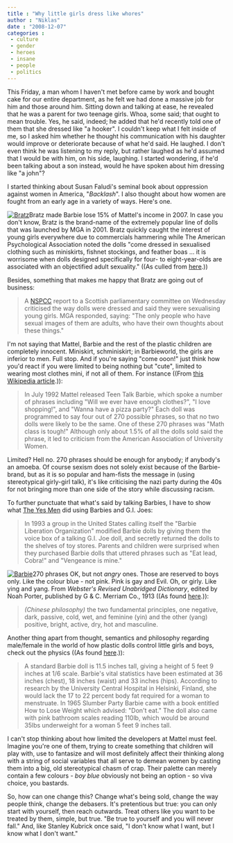 ```yaml
---
title : "Why little girls dress like whores"
author : "Niklas"
date : "2008-12-07"
categories : 
 - culture
 - gender
 - heroes
 - insane
 - people
 - politics
---
```


This Friday, a man whom I haven't met before came by work and bought cake for our entire department, as he felt we had done a massive job for him and those around him. Sitting down and talking at ease, he revealed that he was a parent for two teenage girls. Whoa, some said; that ought to mean trouble. Yes, he said, indeed; he added that he'd recently told one of them that she dressed like "a hooker". I couldn't keep what I felt inside of me, so I asked him whether he thought his communication with his daughter would improve or deteriorate because of what he'd said. He laughed. I don't even think he was listening to my reply, but rather laughed as he'd assumed that I would be with him, on his side, laughing. I started wondering, if he'd been talking about a son instead, would he have spoken about him dressing like "a john"?

I started thinking about Susan Faludi's seminal book about oppression against women in America, "_Backlash_". I also thought about how women are fought from an early age in a variety of ways. Here's one.

[![Bratz](https://niklasblog.com/wp-content/2008-12-07-bratz.jpg)](http://img264.imageshack.us/img264/4041/20081207bratz2yr5.jpg)Bratz made Barbie lose 15% of Mattel's income in 2007. In case you don't know, Bratz is the brand-name of the extremely popular line of dolls that was launched by MGA in 2001. Bratz quickly caught the interest of young girls everywhere due to commercials hammering while The American Psychological Association noted the dolls "come dressed in sexualised clothing such as miniskirts, fishnet stockings, and feather boas ... it is worrisome when dolls designed specifically for four- to eight-year-olds are associated with an objectified adult sexuality." ((As culled from [here](http://www.dailymail.co.uk/news/article-437343/The-little-girls-sexualised-age-five.html).))

Besides, something that makes me happy that Bratz are going out of business:

> A [NSPCC](http://www.nspcc.org.uk) report to a Scottish parliamentary committee on Wednesday criticised the way dolls were dressed and said they were sexualising young girls. MGA responded, saying: "The only people who have sexual images of them are adults, who have their own thoughts about these things."

I'm not saying that Mattel, Barbie and the rest of the plastic children are completely innocent. Miniskirt, schminiskirt; in Barbieworld, the girls are inferior to men. Full stop. And if you're saying "come ooon!" just think how you'd react if you were limited to being nothing but "cute", limited to wearing most clothes mini, if not all of them. For instance ((From [this Wikipedia article](http://en.wikipedia.org/wiki/Barbie#Controversies).)):

> In July 1992 Mattel released Teen Talk Barbie, which spoke a number of phrases including "Will we ever have enough clothes?", "I love shopping!", and "Wanna have a pizza party?" Each doll was programmed to say four out of 270 possible phrases, so that no two dolls were likely to be the same. One of these 270 phrases was "Math class is tough!" Although only about 1.5% of all the dolls sold said the phrase, it led to criticism from the American Association of University Women.

Limited? Hell no. 270 phrases should be enough for anybody; if anybody's an amoeba. Of course sexism does not solely exist because of the Barbie-brand, but as it is so popular and ham-fists the message in (using stereotypical girly-girl talk), it's like criticising the nazi party during the 40s for not bringing more than one side of the story while discussing racism.

To further punctuate that what's said by talking Barbies, I have to show what [The Yes Men](http://www.theyesmen.org) did using Barbies and G.I. Joes:

> In 1993 a group in the United States calling itself the "Barbie Liberation Organization" modified Barbie dolls by giving them the voice box of a talking G.I. Joe doll, and secretly returned the dolls to the shelves of toy stores. Parents and children were surprised when they purchased Barbie dolls that uttered phrases such as "Eat lead, Cobra!" and "Vengeance is mine."

[![Barbie](https://niklasblog.com/wp-content/2008-12-07-barbie.jpg)](http://img136.imageshack.us/img136/5017/20081207barbieks0.jpg)270 phrases OK, but not _angry_ ones. Those are reserved to boys only. Like the colour blue - not pink. Pink is gay and Evil. Oh, or girly. Like ying and yang. From _Webster's Revised Unabridged Dictionary_, edited by Noah Porter, published by G & C. Merriam Co., 1913 ((As found [here](http://www.answers.com/topic/yin-yang).)):

> _(Chinese philosophy)_ the two fundamental principles, one negative, dark, passive, cold, wet, and feminine (yin) and the other (yang) positive, bright, active, dry, hot and masculine.

Another thing apart from thought, semantics and philosophy regarding male/female in the world of how plastic dolls control little girls and boys, check out the physics ((As found [here](http://en.wikipedia.org/wiki/Barbie#Controversies).)):

> A standard Barbie doll is 11.5 inches tall, giving a height of 5 feet 9 inches at 1/6 scale. Barbie's vital statistics have been estimated at 36 inches (chest), 18 inches (waist) and 33 inches (hips). According to research by the University Central Hospital in Helsinki, Finland, she would lack the 17 to 22 percent body fat required for a woman to menstruate. In 1965 Slumber Party Barbie came with a book entitled How to Lose Weight which advised: "Don't eat." The doll also came with pink bathroom scales reading 110lb, which would be around 35lbs underweight for a woman 5 feet 9 inches tall.

I can't stop thinking about how limited the developers at Mattel must feel. Imagine you're one of them, trying to create something that children will play with, use to fantasize and will most definitely affect their thinking along with a string of social variables that all serve to demean women by casting them into a big, old stereotypical chasm of crap. Their palette can merely contain a few colours - _boy blue_ obviously not being an option - so viva choice, you bastards.

So, how can one change this? Change what's being sold, change the way people think, change the debasers. It's pretentious but true: you can only start with yourself, then reach outwards. Treat others like you want to be treated by them, simple, but true. "Be true to yourself and you will never fall." And, like Stanley Kubrick once said, "I don't know what I want, but I know what I don't want."
